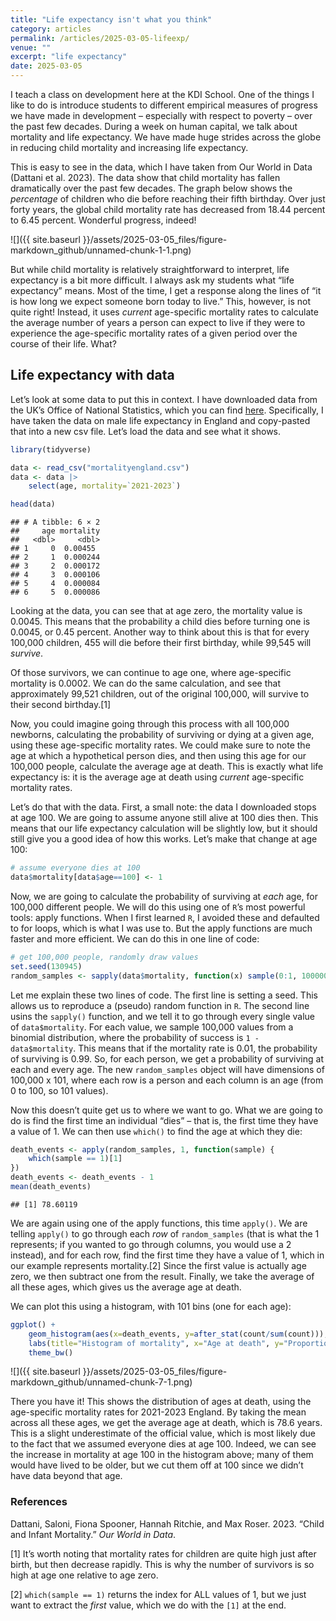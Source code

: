 ```yaml
---
title: "Life expectancy isn't what you think"
category: articles
permalink: /articles/2025-03-05-lifeexp/
venue: ""
excerpt: "life expectancy"
date: 2025-03-05
---
```


I teach a class on development here at the KDI School. One of the things
I like to do is introduce students to different empirical measures of
progress we have made in development – especially with respect to
poverty – over the past few decades. During a week on human capital, we
talk about mortality and life expectancy. We have made huge strides
across the globe in reducing child mortality and increasing life
expectancy.

This is easy to see in the data, which I have taken from Our World in
Data (Dattani et al. 2023). The data show that child mortality has
fallen dramatically over the past few decades. The graph below shows the
*percentage* of children who die before reaching their fifth birthday.
Over just forty years, the global child mortality rate has decreased
from 18.44 percent to 6.45 percent. Wonderful progress, indeed!

![]({{ site.baseurl }}/assets/2025-03-05_files/figure-markdown_github/unnamed-chunk-1-1.png)

But while child mortality is relatively straightforward to interpret,
life expectancy is a bit more difficult. I always ask my students what
“life expectancy” means. Most of the time, I get a response along the
lines of “it is how long we expect someone born today to live.” This,
however, is not quite right! Instead, it uses *current* age-specific
mortality rates to calculate the average number of years a person can
expect to live if they were to experience the age-specific mortality
rates of a given period over the course of their life. What?

## Life expectancy with data

Let’s look at some data to put this in context. I have downloaded data
from the UK’s Office of National Statistics, which you can find
[here](https://www.ons.gov.uk/peoplepopulationandcommunity/birthsdeathsandmarriages/lifeexpectancies/datasets/mortalityratesqxbysingleyearofage).
Specifically, I have taken the data on male life expectancy in England
and copy-pasted that into a new csv file. Let’s load the data and see
what it shows.

``` r
library(tidyverse)

data <- read_csv("mortalityengland.csv")
data <- data |>
    select(age, mortality=`2021-2023`) 
```

``` r
head(data)
```

    ## # A tibble: 6 × 2
    ##     age mortality
    ##   <dbl>     <dbl>
    ## 1     0  0.00455 
    ## 2     1  0.000244
    ## 3     2  0.000172
    ## 4     3  0.000106
    ## 5     4  0.000084
    ## 6     5  0.000086

Looking at the data, you can see that at age zero, the mortality value
is 0.0045. This means that the probability a child dies before turning
one is 0.0045, or 0.45 percent. Another way to think about this is that
for every 100,000 children, 455 will die before their first birthday,
while 99,545 will *survive*.

Of those survivors, we can continue to age one, where age-specific
mortality is 0.0002. We can do the same calculation, and see that
approximately 99,521 children, out of the original 100,000, will survive
to their second birthday.[1]

Now, you could imagine going through this process with all 100,000
newborns, calculating the probability of surviving or dying at a given
age, using these age-specific mortality rates. We could make sure to
note the age at which a hypothetical person dies, and then using this
age for our 100,000 people, calculate the average age at death. This is
exactly what life expectancy is: it is the average age at death using
*current* age-specific mortality rates.

Let’s do that with the data. First, a small note: the data I downloaded
stops at age 100. We are going to assume anyone still alive at 100 dies
then. This means that our life expectancy calculation will be slightly
low, but it should still give you a good idea of how this works. Let’s
make that change at age 100:

``` r
# assume everyone dies at 100
data$mortality[data$age==100] <- 1
```

Now, we are going to calculate the probability of surviving at *each*
age, for 100,000 different people. We will do this using one of `R`’s
most powerful tools: apply functions. When I first learned `R`, I
avoided these and defaulted to for loops, which is what I was use to.
But the apply functions are much faster and more efficient. We can do
this in one line of code:

``` r
# get 100,000 people, randomly draw values
set.seed(130945)
random_samples <- sapply(data$mortality, function(x) sample(0:1, 100000, prob=c(1-x, x), replace = TRUE))
```

Let me explain these two lines of code. The first line is setting a
seed. This allows us to reproduce a (pseudo) random function in `R`. The
second line usins the `sapply()` function, and we tell it to go through
every single value of `data$mortality`. For each value, we sample
100,000 values from a binomial distribution, where the probability of
success is `1 - data$mortality`. This means that if the mortality rate
is 0.01, the probability of surviving is 0.99. So, for each person, we
get a probability of surviving at each and every age. The new
`random_samples` object will have dimensions of 100,000 x 101, where
each row is a person and each column is an age (from 0 to 100, so 101
values).

Now this doesn’t quite get us to where we want to go. What we are going
to do is find the first time an individual “dies” – that is, the first
time they have a value of 1. We can then use `which()` to find the age
at which they die:

``` r
death_events <- apply(random_samples, 1, function(sample) {
    which(sample == 1)[1]
})
death_events <- death_events - 1
mean(death_events)
```

    ## [1] 78.60119

We are again using one of the apply functions, this time `apply()`. We
are telling `apply()` to go through each *row* of `random_samples` (that
is what the 1 represents; if you wanted to go through columns, you would
use a 2 instead), and for each row, find the first time they have a
value of 1, which in our example represents mortality.[2] Since the
first value is actually age zero, we then subtract one from the result.
Finally, we take the average of all these ages, which gives us the
average age at death.

We can plot this using a histogram, with 101 bins (one for each age):

``` r
ggplot() +
    geom_histogram(aes(x=death_events, y=after_stat(count/sum(count))), bins=101) +
    labs(title="Histogram of mortality", x="Age at death", y="Proportion") +
    theme_bw()
```

![]({{ site.baseurl }}/assets/2025-03-05_files/figure-markdown_github/unnamed-chunk-7-1.png)

There you have it! This shows the distribution of ages at death, using
the age-specific mortality rates for 2021-2023 England. By taking the
mean across all these ages, we get the average age at death, which is
78.6 years. This is a slight underestimate of the official value, which
is most likely due to the fact that we assumed everyone dies at age 100.
Indeed, we can see the increase in mortality at age 100 in the histogram
above; many of them would have lived to be older, but we cut them off at
100 since we didn’t have data beyond that age.

### References

Dattani, Saloni, Fiona Spooner, Hannah Ritchie, and Max Roser. 2023.
“Child and Infant Mortality.” *Our World in Data*.

[1] It’s worth noting that mortality rates for children are quite high
just after birth, but then decrease rapidly. This is why the number of
survivors is so high at age one relative to age zero.

[2] `which(sample == 1)` returns the index for ALL values of 1, but we
just want to extract the *first* value, which we do with the `[1]` at
the end.
